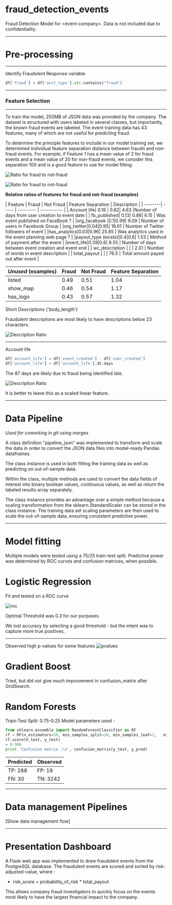 # fraud_detection_events
Fraud Detection Model for &lt;event-company>. Data is not included due to confidentiality.

---

# Pre-processing

---

Identify Fraudulent Response variable

```python
df['fraud'] = df['acct_type'].str.contains("fraud")
```

---

### Feature Selection

---

To train the model, 250MB of JSON data was provided by the company.  The dataset is structured with users labeled in several classes, but importantly, the known fraud events are labeled.   The event training data has 43 features, many of which are not useful for predicting fraud.   

To determine the principle features to include in our model training set, we determined individual feature separation distance between fraudn and non-fraud events.  For example, if Feature 1 has a mean value of 2 for fraud events and a mean value of 20 for non-fraud events, we consider this separation 10X and is a good feature to use for model fitting.


![Ratio for fraud to not-fraud](images/feature_imp.png)

![Ratio for fraud to not-fraud](images/feature_imp_single_bar.png)

__Relative ratios of features for fraud and not-fraud (examples)__

| Feature | Fraud | Not Fraud | Feature Separation | Description |
| --------| ----- | --------- | ----------- |
| Account life| 0.18 | 0.82| 4.63 |Number of days from user creation to event date |
| fb_published| 0.13| 0.86| 6.15 | Was event published on FaceBook ? |
|org_facebook |0.1|0.99| 9.09 | Number of users in Facebook Group |
|org_twitter|0.04|0.95| 19.61 | Number of Twitter followers of event |
|has_analytics|0.03|0.96| 25.85 | Was analytics used in the event planning web page ? |
|payout_type (exists)|0.4|0.6| 1.53 | Method of payment after the event |
|event_life|0.39|0.6| 8.55 | Number of days between event creation and event end |
| wc_description |  |  | 2.01 | Number of words in event description |
| total_payout |  |  |  76.5 | Total amount payed out after event |


|*Unused* (examples)| Fraud | Not Fraud | Feature Separation |
| --------| ----- | --------- | ----------- |
|listed |0.49|0.51| 1.04 |
|show_map |0.46 | 0.54| 1.17 |
|has_logo | 0.43| 0.57 | 1.32 |


Short Descriptions ('body_length')

Fraudulent descriptions are most likely to have descriptions below 23 characters.

![Description Ratio](images/cutoff.png)

---
Account life

```python
df['account_life'] = df['event_created'] - df['user_created']
df['account_life'] = df['account_life'].dt.days
```




The 87 days are likely due to fraud being identified late.

![Description Ratio](images/acctcutoff.png)


It is better to leave this as a scaled linear feature.


---
# Data Pipeline
_Used for coworking in git using merges_

A class definition "pipeline_json" was implemented to transform and scale the data in order to convert the JSON data files into model-ready Pandas dataframes.

The class instance is used in both fitting the training data as well as predicting on out-of-sample data.  

Within the class, multiple methods are used to convert the data fields of interest into binary boolean values, continuous values, as well as return the labeled results array separately.

The class instance provides an advantage over a simple method because a scaling transformation from the sklearn.StandardScaler can be stored in the class instance.  The training data set scaling parameters are then used to scale the out-of-sample data, ensuring consistent predictive power.

---
# Model fitting

Multiple models were tested using a 75/25 train-test split.  Predictive power was determined by ROC curves and confusion matrices, when possible.

# Logistic Regression

Fit and tested on a ROC curve

![roc](images/roc_curve.png)

Optimal Threshold was 0.3 for our purposes.  

We lost accuracy by selecting a good threshold - but the intent was to capture more true positives.

---

Observed high p-values for some features
![pvalues](images/pvalues.png)


# Gradient Boost

Tried, but did not give much improvement in confusion_matrix after GridSearch.

# Random Forests

Train-Test Split: 0.75-0.25
Model parameters used -

```python
from sklearn.ensemble import RandomForestClassifier as RF
rf = RF(n_estimators=50, min_samples_split=20, min_samples_leaf=1,   min_impurity_split=1e-5, max_depth = 30, oob_score=True)
rf.score(X_test, y_test)
= 0.986
print 'Confusion matrix :\n', confusion_matrix(y_test, y_pred)
```

|Predicted |Observed  |
|--|--|
|TP: 288 | FP: 19 |
|FN: 30   | TN: 3242|


---

# Data management Pipelines

[Show data management flow]


---

# Presentation Dashboard

A Flask web app was implemented to draw fraudulent events from the PostgreSQL database.  The fraudulent events are scored and sorted by risk-adjusted-value, where :
* risk_score = probability_of_risk * total_payout

This allows company fraud investigators to quickly focus on the events most likely to have the largest financial impact to the company.
